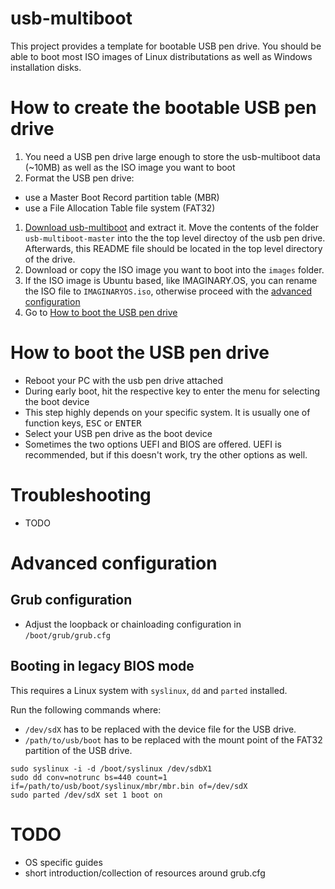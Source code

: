 
# usb-multiboot
This project provides a template for bootable USB pen drive.
You should be able to boot most ISO images of Linux distributations
as well as Windows installation disks.

# How to create the bootable USB pen drive
 1. You need a USB pen drive large enough to store the usb-multiboot data (~10MB)
    as well as the ISO image you want to boot
 1. Format the USB pen drive:
  - use a Master Boot Record partition table (MBR)
  - use a File Allocation Table file system (FAT32)
 1. [Download usb-multiboot](https://github.com/porst17/usb-multiboot/archive/master.zip)
    and extract it. Move the contents of the folder `usb-multiboot-master` into the the
    top level directoy of the usb pen drive. Afterwards, this README file should
    be located in the top level directory of the drive.
 1. Download or copy the ISO image you want to boot into the `images` folder.
 1. If the ISO image is Ubuntu based, like IMAGINARY.OS, you can rename the ISO file to `IMAGINARYOS.iso`,
    otherwise proceed with the [advanced configuration](#advanced-configuration)
 1. Go to [How to boot the USB pen drive](#how-to-boot-the-usb-pendrive)

# How to boot the USB pen drive
 - Reboot your PC with the usb pen drive attached
 - During early boot, hit the respective key to enter the menu for selecting the boot device
  - This step highly depends on your specific system. It is usually one of function keys, <kbd>ESC</kbd> or <kbd>ENTER</kbd>
 - Select your USB pen drive as the boot device
  - Sometimes the two options UEFI and BIOS are offered. UEFI is recommended, but if this doesn't work, try the other options as well.

# Troubleshooting
 - TODO

# Advanced configuration
## Grub configuration
 - Adjust the loopback or chainloading configuration in `/boot/grub/grub.cfg`

## Booting in legacy BIOS mode
This requires a Linux system with `syslinux`, `dd` and `parted` installed.

Run the following commands where:
- `/dev/sdX` has to be replaced with the device file for the USB drive.
- `/path/to/usb/boot` has to be replaced with the mount point of the FAT32 partition
of the USB drive.
```
sudo syslinux -i -d /boot/syslinux /dev/sdbX1
sudo dd conv=notrunc bs=440 count=1 if=/path/to/usb/boot/syslinux/mbr/mbr.bin of=/dev/sdX
sudo parted /dev/sdX set 1 boot on
```

# TODO
- OS specific guides
- short introduction/collection of resources around grub.cfg
